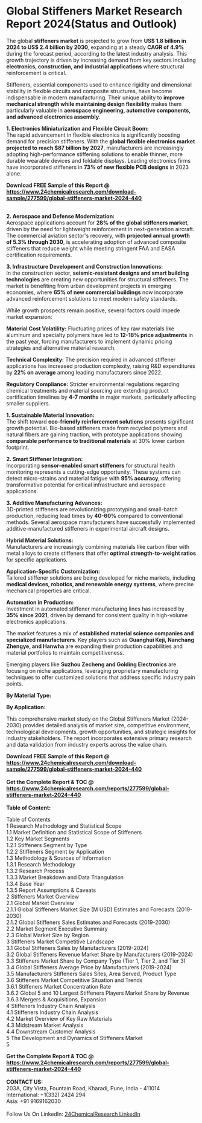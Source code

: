 <h1>Global Stiffeners Market Research Report 2024(Status and Outlook)</h1><p>The global <strong>stiffeners market</strong> is projected to grow from <strong>US$ 1.8 billion in 2024 to US$ 2.4 billion by 2030</strong>, expanding at a steady <strong>CAGR of 4.9%</strong> during the forecast period, according to the latest industry analysis. This growth trajectory is driven by increasing demand from key sectors including <strong>electronics, construction, and industrial applications</strong> where structural reinforcement is critical.</p><p>Stiffeners, essential components used to enhance rigidity and dimensional stability in flexible circuits and composite structures, have become indispensable in modern manufacturing. Their unique ability to <strong>improve mechanical strength while maintaining design flexibility</strong> makes them particularly valuable in <strong>aerospace engineering, automotive components, and advanced electronics assembly</strong>.</p><p><strong>1. Electronics Miniaturization and Flexible Circuit Boom:</strong><br>
The rapid advancement in flexible electronics is significantly boosting demand for precision stiffeners. With the <strong>global flexible electronics market projected to reach $87 billion by 2027</strong>, manufacturers are increasingly adopting high-performance stiffening solutions to enable thinner, more durable wearable devices and foldable displays. Leading electronics firms have incorporated stiffeners in <strong>73% of new flexible PCB designs</strong> in 2023 alone.</p><div><b>Download FREE Sample of this Report @ 
            <a href="https://www.24chemicalresearch.com/download-sample/277599/global-stiffeners-market-2024-440">
            https://www.24chemicalresearch.com/download-sample/277599/global-stiffeners-market-2024-440</a></b></div><br><p><strong>2. Aerospace and Defense Modernization:</strong><br>
Aerospace applications account for <strong>28% of the global stiffeners market</strong>, driven by the need for lightweight reinforcement in next-generation aircraft. The commercial aviation sector's recovery, with <strong>projected annual growth of 5.3% through 2030</strong>, is accelerating adoption of advanced composite stiffeners that reduce weight while meeting stringent FAA and EASA certification requirements.</p><p><strong>3. Infrastructure Development and Construction Innovations:</strong><br>
In the construction sector, <strong>seismic-resistant designs and smart building technologies</strong> are creating new opportunities for structural stiffeners. The market is benefiting from urban development projects in emerging economies, where <strong>65% of new commercial buildings</strong> now incorporate advanced reinforcement solutions to meet modern safety standards.</p><p>While growth prospects remain positive, several factors could impede market expansion:</p><p><strong>Material Cost Volatility:</strong> Fluctuating prices of key raw materials like aluminum and specialty polymers have led to <strong>12-18% price adjustments</strong> in the past year, forcing manufacturers to implement dynamic pricing strategies and alternative material research.</p><p><strong>Technical Complexity:</strong> The precision required in advanced stiffener applications has increased production complexity, raising R&amp;D expenditures by <strong>22% on average</strong> among leading manufacturers since 2022.</p><p><strong>Regulatory Compliance:</strong> Stricter environmental regulations regarding chemical treatments and material sourcing are extending product certification timelines by <strong>4-7 months</strong> in major markets, particularly affecting smaller suppliers.</p><p><strong>1. Sustainable Material Innovation:</strong><br>
The shift toward <strong>eco-friendly reinforcement solutions</strong> presents significant growth potential. Bio-based stiffeners made from recycled polymers and natural fibers are gaining traction, with prototype applications showing <strong>comparable performance to traditional materials</strong> at 30% lower carbon footprint.</p><p><strong>2. Smart Stiffener Integration:</strong><br>
Incorporating <strong>sensor-enabled smart stiffeners</strong> for structural health monitoring represents a cutting-edge opportunity. These systems can detect micro-strains and material fatigue with <strong>95% accuracy</strong>, offering transformative potential for critical infrastructure and aerospace applications.</p><p><strong>3. Additive Manufacturing Advances:</strong><br>
3D-printed stiffeners are revolutionizing prototyping and small-batch production, reducing lead times by <strong>40-60%</strong> compared to conventional methods. Several aerospace manufacturers have successfully implemented additive-manufactured stiffeners in experimental aircraft designs.</p><p><strong>Hybrid Material Solutions:</strong><br>
	Manufacturers are increasingly combining materials like carbon fiber with metal alloys to create stiffeners that offer <strong>optimal strength-to-weight ratios</strong> for specific applications.</p><p><strong>Application-Specific Customization:</strong><br>
	Tailored stiffener solutions are being developed for niche markets, including <strong>medical devices, robotics, and renewable energy systems</strong>, where precise mechanical properties are critical.</p><p><strong>Automation in Production:</strong><br>
	Investment in automated stiffener manufacturing lines has increased by <strong>35% since 2021</strong>, driven by demand for consistent quality in high-volume electronics applications.</p><p>The market features a mix of <strong>established material science companies and specialized manufacturers</strong>. Key players such as <strong>Guanghui Keji, Nanchang Zhengye, and Hanwha</strong> are expanding their production capabilities and material portfolios to maintain competitiveness.</p><p>Emerging players like <strong>Suzhou Zecheng and Golding Electronics</strong> are focusing on niche applications, leveraging proprietary manufacturing techniques to offer customized solutions that address specific industry pain points.</p><p><strong>By Material Type:</strong></p><p><strong>By Application:</strong></p><p>This comprehensive market study on the Global Stiffeners Market (2024-2030) provides detailed analysis of market size, competitive environment, technological developments, growth opportunities, and strategic insights for industry stakeholders. The report incorporates extensive primary research and data validation from industry experts across the value chain.</p><div><b>Download FREE Sample of this Report @ 
            <a href="https://www.24chemicalresearch.com/download-sample/277599/global-stiffeners-market-2024-440">
            https://www.24chemicalresearch.com/download-sample/277599/global-stiffeners-market-2024-440</a></b></div><br><div><b>Get the Complete Report & TOC @ 
            <a href="https://www.24chemicalresearch.com/reports/277599/global-stiffeners-market-2024-440">
            https://www.24chemicalresearch.com/reports/277599/global-stiffeners-market-2024-440</a></b></div><br>
            <b>Table of Content:</b><p>Table of Contents<br />
1 Research Methodology and Statistical Scope<br />
1.1 Market Definition and Statistical Scope of Stiffeners<br />
1.2 Key Market Segments<br />
1.2.1 Stiffeners Segment by Type<br />
1.2.2 Stiffeners Segment by Application<br />
1.3 Methodology & Sources of Information<br />
1.3.1 Research Methodology<br />
1.3.2 Research Process<br />
1.3.3 Market Breakdown and Data Triangulation<br />
1.3.4 Base Year<br />
1.3.5 Report Assumptions & Caveats<br />
2 Stiffeners Market Overview<br />
2.1 Global Market Overview<br />
2.1.1 Global Stiffeners Market Size (M USD) Estimates and Forecasts (2019-2030)<br />
2.1.2 Global Stiffeners Sales Estimates and Forecasts (2019-2030)<br />
2.2 Market Segment Executive Summary<br />
2.3 Global Market Size by Region<br />
3 Stiffeners Market Competitive Landscape<br />
3.1 Global Stiffeners Sales by Manufacturers (2019-2024)<br />
3.2 Global Stiffeners Revenue Market Share by Manufacturers (2019-2024)<br />
3.3 Stiffeners Market Share by Company Type (Tier 1, Tier 2, and Tier 3)<br />
3.4 Global Stiffeners Average Price by Manufacturers (2019-2024)<br />
3.5 Manufacturers Stiffeners Sales Sites, Area Served, Product Type<br />
3.6 Stiffeners Market Competitive Situation and Trends<br />
3.6.1 Stiffeners Market Concentration Rate<br />
3.6.2 Global 5 and 10 Largest Stiffeners Players Market Share by Revenue<br />
3.6.3 Mergers & Acquisitions, Expansion<br />
4 Stiffeners Industry Chain Analysis<br />
4.1 Stiffeners Industry Chain Analysis<br />
4.2 Market Overview of Key Raw Materials<br />
4.3 Midstream Market Analysis<br />
4.4 Downstream Customer Analysis<br />
5 The Development and Dynamics of Stiffeners Market <br />
5</p><div><b>Get the Complete Report & TOC @ 
            <a href="https://www.24chemicalresearch.com/reports/277599/global-stiffeners-market-2024-440">
            https://www.24chemicalresearch.com/reports/277599/global-stiffeners-market-2024-440</a></b></div><br><b>CONTACT US:</b><br>
            203A, City Vista, Fountain Road, Kharadi, Pune, India - 411014<br>
            International: +1(332) 2424 294<br>
            Asia: +91 9169162030 <br><br>
            Follow Us On LinkedIn: <a href="https://www.linkedin.com/company/24chemicalresearch/">24ChemicalResearch LinkedIn</a>